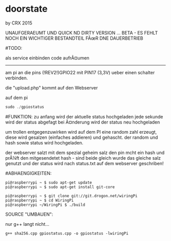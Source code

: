 # doorstate
by CRX 2015

UNAUFGERAEUMT UND QUICK ND DIRTY VERSION ... 
BETA - ES FEHLT NOCH EIN WICHTIGER BESTANDTEIL FÃœR DNE DAUERBETRIEB

#TODO:

als service einbinden
code aufrÃ¤umen
________________________________

am pi an die pins (!REV2!)GPIO22 mit PIN17 (3,3V) ueber einen schalter verbinden.

die "upload.php" kommt auf den Webserver 

auf dem pi 
```c++
sudo ./gpiostatus
```


#FUNKTION:
zu anfang wird der aktuelle status hochgeladen
jede sekunde wird der status abgefagt
bei Ã¤nderung wird der status neu hochgeladen

um trollen entgegenzuwirken wird auf dem PI eine random zahl erzeugt, diese wird gesalzen (einfaches addieren) und gehascht.
der random und hash sowie status wird hochgeladen.

der webserver salzt mit dem spezial geheim salz den pin mcht ein hash und prÃ¼ft den mitgesendetet hash - sind beide gleich 
wurde das gleiche salz genutzt und der status wird nach status.txt auf dem webserver geschriben!


#ABHAENGIGKEITEN:
```shell
pi@raspberrypi ~ $ sudo apt-get update
pi@raspberrypi ~ $ sudo apt-get install git-core 

pi@raspberrypi ~ $ git clone git://git.drogon.net/wiringPi
pi@raspberrypi ~ $ cd WiringPi
pi@raspberrypi ~/WiringPi $ ./build 
```
SOURCE "UMBAUEN":

nur g++ langt nicht...
```shell
g++ sha256.cpp gpiostatus.cpp -o gpiostatus -lwiringPi
```
